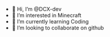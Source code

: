 - 👋 Hi, I’m @DCX-dev
- 👀 I’m interested in Minecraft
- 🌱 I’m currently learning Coding
- 💞️ I’m looking to collaborate on github


<!---
DCX-dev/DCX-dev is a ✨ special ✨ repository because its `README.md` (this file) appears on your GitHub profile.
You can click the Preview link to take a look at your changes.
--->
